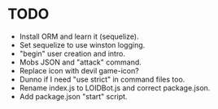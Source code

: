 
# TODO

  * Install ORM and learn it (sequelize).
  * Set sequelize to use winston logging.  
  * "begin" user creation and intro.
  * Mobs JSON and "attack" command.
  * Replace icon with devil game-icon?
  * Dunno if I need "use strict" in command files too.
  * Rename index.js to LOIDBot.js and correct package.json. 
  * Add package.json "start" script.
